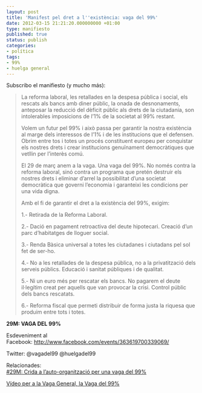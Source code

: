 ```yaml
---
layout: post
title: 'Manifest pel dret a l''existència: vaga del 99%'
date: 2012-03-15 21:21:20.000000000 +01:00
type: manifiesto
published: true
status: publish
categories:
- política
tags:
- 99%
- huelga general
---
```

<p>Subscribo el manifiesto (y mucho más):</p>
<blockquote><p>La reforma laboral, les retallades en la despesa pública i social, els rescats als bancs amb diner públic, la onada de desnonaments, anteposar la reducció del dèficit públic als drets de la ciutadania, son intolerables imposicions de l’1% de la societat al 99% restant.</p>
<p>Volem un futur pel 99% i això passa per garantir la nostra existència al marge dels interessos de l’1% i de les institucions que el defensen. Obrim entre tos i totes un procés constituent europeu per conquistar els nostres drets i crear institucions genuïnament democràtiques que vetllin per l’interès comú.</p>
<p>El 29 de març anem a la vaga. Una vaga del 99%. No només contra la reforma laboral, sinó contra un programa que pretén destruir els nostres drets i eliminar d’arrel la possibilitat d’una societat democràtica que governi l’economia i garanteixi les condicions per una vida digna.</p>
<p>Amb el fi de garantir el dret a la existència del 99%, exigim:</p>
<p>1.- Retirada de la Reforma Laboral.</p>
<p>2.- Dació en pagament retroactiva del deute hipotecari. Creació d’un parc d’habitatges de lloguer social.</p>
<p>3.- Renda Bàsica universal a totes les ciutadanes i ciutadans pel sol fet de ser-ho.</p>
<p>4.- No a les retallades de la despesa pública, no a la privatització dels serveis públics. Educació i sanitat públiques i de qualitat.</p>
<p>5.- Ni un euro més per rescatar els bancs. No pagarem el deute il·legítim creat per aquells que van provocar la crisi. Control públic dels bancs rescatats.</p>
<p>6.- Reforma fiscal que permeti distribuir de forma justa la riquesa que produim entre tots i totes.</p></blockquote>
<p><strong>29M: VAGA DEL 99%</strong></p>
<p>Esdeveniment al Facebook: <a title="29M: Huelga del 99%" href="http://www.facebook.com/events/363619700339069/" target="_blank">http://www.facebook.com/events/363619700339069/</a></p>
<p>Twitter: @vagadel99 @huelgadel99</p>
<p>Relacionades:<br />
<a href="http://vagadel99.wordpress.com/2012/03/11/29m-crida-a-lauto-organitzacio-per-una-vaga-del-99/" target="_blank">#29M: Crida a l’auto-organització per una vaga del 99%</a></p>
<p><a title="Video Vaga 99%" href="http://vagadel99.wordpress.com/2012/03/12/15/" target="_blank">Vídeo per a la Vaga General, la Vaga del 99%</a></p>
<p>&nbsp;</p>
